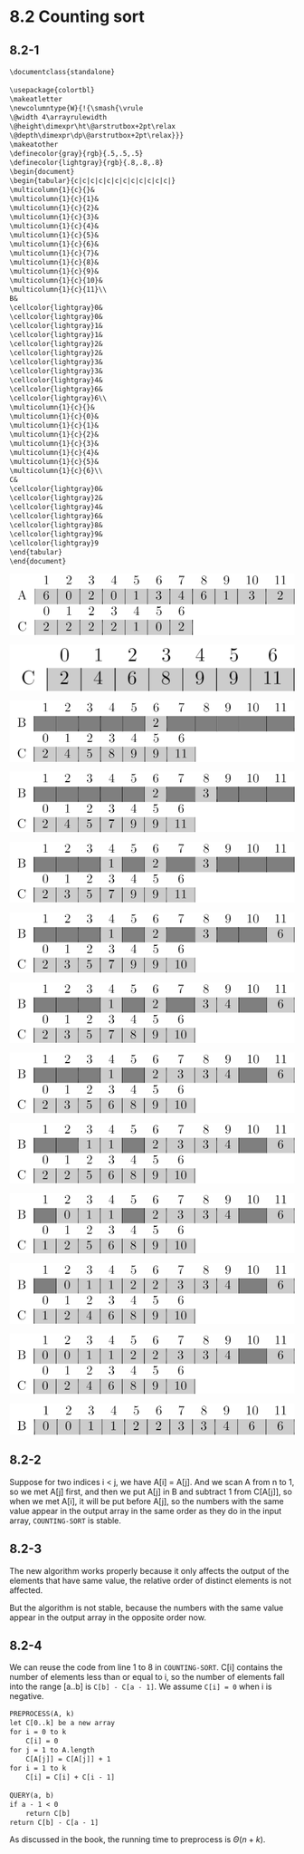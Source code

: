 # 8.2 Counting sort
## 8.2-1
```
\documentclass{standalone}

\usepackage{colortbl}
\makeatletter
\newcolumntype{W}{!{\smash{\vrule
\@width 4\arrayrulewidth
\@height\dimexpr\ht\@arstrutbox+2pt\relax
\@depth\dimexpr\dp\@arstrutbox+2pt\relax}}}
\makeatother
\definecolor{gray}{rgb}{.5,.5,.5}
\definecolor{lightgray}{rgb}{.8,.8,.8}
\begin{document}
\begin{tabular}{c|c|c|c|c|c|c|c|c|c|c|c|}
\multicolumn{1}{c}{}&
\multicolumn{1}{c}{1}&
\multicolumn{1}{c}{2}&
\multicolumn{1}{c}{3}&
\multicolumn{1}{c}{4}&
\multicolumn{1}{c}{5}&
\multicolumn{1}{c}{6}&
\multicolumn{1}{c}{7}&
\multicolumn{1}{c}{8}&
\multicolumn{1}{c}{9}&
\multicolumn{1}{c}{10}&
\multicolumn{1}{c}{11}\\
B&
\cellcolor{lightgray}0&
\cellcolor{lightgray}0&
\cellcolor{lightgray}1&
\cellcolor{lightgray}1&
\cellcolor{lightgray}2&
\cellcolor{lightgray}2&
\cellcolor{lightgray}3&
\cellcolor{lightgray}3&
\cellcolor{lightgray}4&
\cellcolor{lightgray}6&
\cellcolor{lightgray}6\\
\multicolumn{1}{c}{}&
\multicolumn{1}{c}{0}&
\multicolumn{1}{c}{1}&
\multicolumn{1}{c}{2}&
\multicolumn{1}{c}{3}&
\multicolumn{1}{c}{4}&
\multicolumn{1}{c}{5}&
\multicolumn{1}{c}{6}\\
C&
\cellcolor{lightgray}0&
\cellcolor{lightgray}2&
\cellcolor{lightgray}4&
\cellcolor{lightgray}6&
\cellcolor{lightgray}8&
\cellcolor{lightgray}9&
\cellcolor{lightgray}9
\end{tabular}
\end{document}
```

![Alt text](./8.2-1-a.png)

![Alt text](./8.2-1-b.png)

![Alt text](./8.2-1-c.png)

![Alt text](./8.2-1-d.png)

![Alt text](./8.2-1-e.png)

![Alt text](./8.2-1-f.png)

![Alt text](./8.2-1-g.png)

![Alt text](./8.2-1-h.png)

![Alt text](./8.2-1-i.png)

![Alt text](./8.2-1-j.png)

![Alt text](./8.2-1-k.png)

![Alt text](./8.2-1-l.png)

![Alt text](./8.2-1-m.png)

## 8.2-2
Suppose for two indices i < j, we have A[i] = A[j]. And we scan A from n to 1, so we met A[j] first, and then we put A[j] in B and subtract 1 from C[A[j]], so when we met A[i], it will be put before A[j], so the numbers with the same value appear in the output array in the same order as they do in the input array, `COUNTING-SORT` is stable.

## 8.2-3
The new algorithm works properly because it only affects the output of the elements that have same value, the relative order of distinct elements is not affected.

But the algorithm is not stable, because the numbers with the same value appear in the output array in the opposite order now.

## 8.2-4
We can reuse the code from line 1 to 8 in `COUNTING-SORT`. C[i] contains the number of elements less than or equal to i, so the number of elements fall into the range [a..b] is `C[b] - C[a - 1]`. We assume `C[i] = 0` when i is negative.

```
PREPROCESS(A, k)
let C[0..k] be a new array
for i = 0 to k
    C[i] = 0
for j = 1 to A.length
    C[A[j]] = C[A[j]] + 1
for i = 1 to k
    C[i] = C[i] + C[i - 1]

QUERY(a, b)
if a - 1 < 0
    return C[b]
return C[b] - C[a - 1]
```

As discussed in the book, the running time to preprocess is $\Theta(n + k)$.